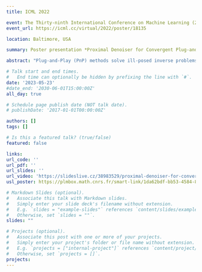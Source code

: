 ```yaml
---
title: ICML 2022 

event: The Thirty-ninth International Conference on Machine Learning (2022)
event_url: https://icml.cc/virtual/2022/poster/18135

location: Baltimore, USA

summary: Poster presentation *Proximal Denoiser for Convergent Plug-and-Play Optimization with Nonconvex Regularization*

abstract: "Plug-and-Play (PnP) methods solve ill-posed inverse problems through iterative proximal algorithms by replacing a proximal operator by a denoising operation. When applied with deep neural network denoisers, these methods have shown state-of-the-art visual performance for image restoration problems. However, their theoretical convergence analysis is still incomplete. Most of the existing convergence results consider nonexpansive denoisers, which is non-realistic, or limit their analysis to strongly convex data-fidelity terms in the inverse problem to solve. Recently, it was proposed to train the denoiser as a gradient descent step on a functional parameterized by a deep neural network. Using such a denoiser guarantees the convergence of the PnP version of the Half-Quadratic-Splitting (PnP-HQS) iterative algorithm. In this paper, we show that this gradient denoiser can actually correspond to the proximal operator of another scalar function. Given this new result, we exploit the convergence theory of proximal algorithms in the nonconvex setting to obtain convergence results for PnP-PGD (Proximal Gradient Descent) and PnP-ADMM (Alternating Direction Method of Multipliers). When built on top of a smooth gradient denoiser, we show that PnP-PGD and PnP-ADMM are convergent and target stationary points of an explicit functional. These convergence results are confirmed with numerical experiments on deblurring, super-resolution and inpainting."

# Talk start and end times.
#   End time can optionally be hidden by prefixing the line with `#`.
date: '2023-05-23'
#date_end: '2030-06-01T15:00:00Z'
all_day: true

# Schedule page publish date (NOT talk date).
# publishDate: '2017-01-01T00:00:00Z'

authors: []
tags: []

# Is this a featured talk? (true/false)
featured: false

links:
url_code: ''
url_pdf: ''
url_slides: ''
url_video: 'https://slideslive.cz/38983529/proximal-denoiser-for-convergent-plugandplay-optimization-with-nonconvex-regularization?ref=recommended'
usl_poster: https://plmbox.math.cnrs.fr/smart-link/1da62bdf-bb53-4584-8a60-414d7a531326/

# Markdown Slides (optional).
#   Associate this talk with Markdown slides.
#   Simply enter your slide deck's filename without extension.
#   E.g. `slides = "example-slides"` references `content/slides/example-slides.md`.
#   Otherwise, set `slides = ""`.
slides: ""

# Projects (optional).
#   Associate this post with one or more of your projects.
#   Simply enter your project's folder or file name without extension.
#   E.g. `projects = ["internal-project"]` references `content/project/deep-learning/index.md`.
#   Otherwise, set `projects = []`.
projects:
---
```


<!-- {{% callout note %}}
Click on the **Slides** button above to view the built-in slides feature.
{{% /callout %}}

Slides can be added in a few ways:

- **Create** slides using Wowchemy's [_Slides_](https://wowchemy.com/docs/managing-content/#create-slides) feature and link using `slides` parameter in the front matter of the talk file
- **Upload** an existing slide deck to `static/` and link using `url_slides` parameter in the front matter of the talk file
- **Embed** your slides (e.g. Google Slides) or presentation video on this page using [shortcodes](https://wowchemy.com/docs/writing-markdown-latex/).

Further event details, including [page elements](https://wowchemy.com/docs/writing-markdown-latex/) such as image galleries, can be added to the body of this page. -->
